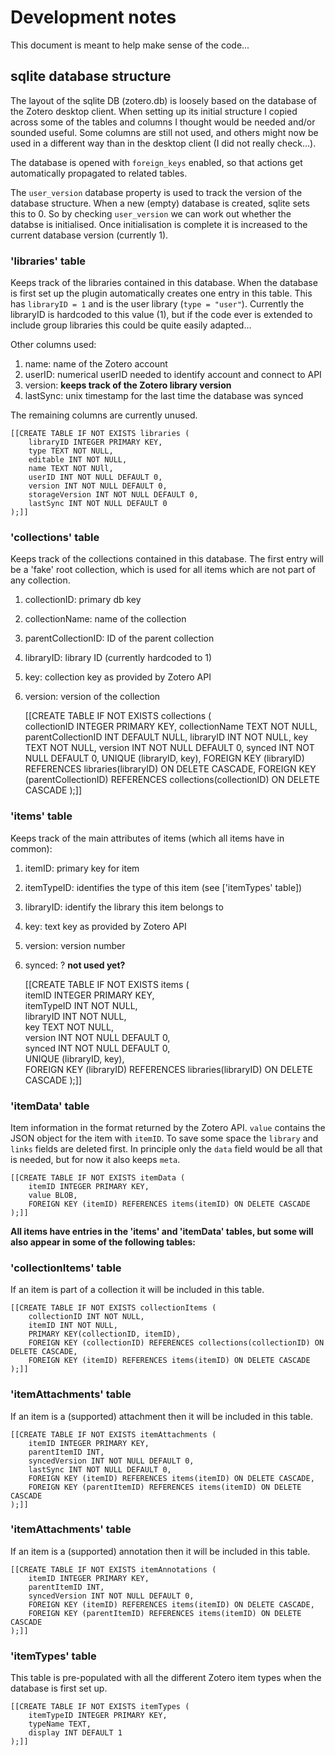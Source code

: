 # Development notes

This document is meant to help make sense of the code...

## sqlite database structure

The layout of the sqlite DB (zotero.db) is loosely based on the database of the Zotero desktop client.
When setting up its initial structure I copied across some of the tables and columns I thought would be needed and/or sounded useful.
Some columns are still not used, and others might now be used in a different way than in the desktop client (I did not really check...).

The database is opened with `foreign_keys` enabled, so that actions get automatically propagated to related tables.

The `user_version` database property is used to track the version of the database structure. 
When a new (empty) database is created, sqlite sets this to 0. 
So by checking `user_version` we can work out whether the databse is initialised.
Once initialisation is complete it is increased to the current database version (currently 1).


### 'libraries' table

Keeps track of the libraries contained in this database. When the database is first set up the plugin automatically creates one entry in this table.
This has `libraryID = 1` and is the user library (`type = "user"`). Currently the libraryID is hardcoded to this value (1), 
but if the code ever is extended to include group libraries this could be quite easily adapted...

Other columns used:
 1. name: name of the Zotero account
 2. userID: numerical userID needed to identify account and connect to API
 3. version: **keeps track of the Zotero library version**
 4. lastSync: unix timestamp for the last time the database was synced
 
The remaining columns are currently unused.

	[[CREATE TABLE IF NOT EXISTS libraries (
		libraryID INTEGER PRIMARY KEY,
		type TEXT NOT NULL,
		editable INT NOT NULL,
		name TEXT NOT NUll,
		userID INT NOT NULL DEFAULT 0,
		version INT NOT NULL DEFAULT 0,
		storageVersion INT NOT NULL DEFAULT 0,
		lastSync INT NOT NULL DEFAULT 0
	);]]


### 'collections' table

Keeps track of the collections contained in this database. 
The first entry will be a 'fake' root collection, which is used for all items which are not part of any collection.
 1. collectionID: primary db key
 2. collectionName: name of the collection
 3. parentCollectionID: ID of the parent collection
 4. libraryID: library ID (currently hardcoded to 1)
 5. key: collection key as provided by Zotero API
 6. version: version of the collection

	[[CREATE TABLE IF NOT EXISTS collections (    
		collectionID INTEGER PRIMARY KEY,
		collectionName TEXT NOT NULL,
		parentCollectionID INT DEFAULT NULL,
		libraryID INT NOT NULL,
		key TEXT NOT NULL,
		version INT NOT NULL DEFAULT 0,
		synced INT NOT NULL DEFAULT 0,
		UNIQUE (libraryID, key),
		FOREIGN KEY (libraryID) REFERENCES libraries(libraryID) ON DELETE CASCADE,
		FOREIGN KEY (parentCollectionID) REFERENCES collections(collectionID) ON DELETE CASCADE
	);]]


### 'items' table

Keeps track of the main attributes of items (which all items have in common):
 1. itemID: primary key for item
 2. itemTypeID: identifies the type of this item (see ['itemTypes' table])
 3. libraryID: identify the library this item belongs to
 4. key: text key as provided by Zotero API
 5.	version: version number 
 6. synced: ? **not used yet?**

	[[CREATE TABLE IF NOT EXISTS items (    
		itemID INTEGER PRIMARY KEY,    
		itemTypeID INT NOT NULL,    
		libraryID INT NOT NULL,    
		key TEXT NOT NULL,    
		version INT NOT NULL DEFAULT 0,    
		synced INT NOT NULL DEFAULT 0,    
		UNIQUE (libraryID, key),    
		FOREIGN KEY (libraryID) REFERENCES libraries(libraryID) ON DELETE CASCADE
	);]]


### 'itemData' table

Item information in the format returned by the Zotero API. 
`value` contains the JSON object for the item with `itemID`. 
To save some space the `library` and `links` fields are deleted first.
In principle only the `data` field would be all that is needed, but for now it also keeps `meta`.

	[[CREATE TABLE IF NOT EXISTS itemData (
		itemID INTEGER PRIMARY KEY,    
		value BLOB,
		FOREIGN KEY (itemID) REFERENCES items(itemID) ON DELETE CASCADE
	);]]

**All items have entries in the 'items' and 'itemData' tables, but some will also appear in some of the following tables:**


### 'collectionItems' table

If an item is part of a collection it will be included in this table.

	[[CREATE TABLE IF NOT EXISTS collectionItems (
		collectionID INT NOT NULL,
		itemID INT NOT NULL,
		PRIMARY KEY(collectionID, itemID), 
		FOREIGN KEY (collectionID) REFERENCES collections(collectionID) ON DELETE CASCADE,
		FOREIGN KEY (itemID) REFERENCES items(itemID) ON DELETE CASCADE
	);]]


### 'itemAttachments' table

If an item is a (supported) attachment then it will be included in this table.

	[[CREATE TABLE IF NOT EXISTS itemAttachments ( 
		itemID INTEGER PRIMARY KEY, 
		parentItemID INT,
		syncedVersion INT NOT NULL DEFAULT 0,
		lastSync INT NOT NULL DEFAULT 0,
		FOREIGN KEY (itemID) REFERENCES items(itemID) ON DELETE CASCADE,
		FOREIGN KEY (parentItemID) REFERENCES items(itemID) ON DELETE CASCADE
	);]]


### 'itemAttachments' table

If an item is a (supported) annotation then it will be included in this table.

	[[CREATE TABLE IF NOT EXISTS itemAnnotations ( 
		itemID INTEGER PRIMARY KEY, 
		parentItemID INT,
		syncedVersion INT NOT NULL DEFAULT 0,
		FOREIGN KEY (itemID) REFERENCES items(itemID) ON DELETE CASCADE,
		FOREIGN KEY (parentItemID) REFERENCES items(itemID) ON DELETE CASCADE
	);]]


### 'itemTypes' table

This table is pre-populated with all the different Zotero item types when the database is first set up.

	[[CREATE TABLE IF NOT EXISTS itemTypes ( 
		itemTypeID INTEGER PRIMARY KEY, 
		typeName TEXT, 
		display INT DEFAULT 1 
	);]]

